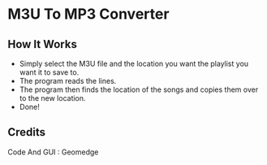 # M3U To MP3 Converter
## How It Works
- Simply select the M3U file and the location you want the playlist you want it to save to.
- The program reads the lines.
- The program then finds the location of the songs and copies them over to the new location.
- Done!
## Credits
Code And GUI : Geomedge
